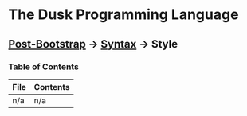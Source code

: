 # The Dusk Programming Language

## [Post-Bootstrap](../../README.md) -> [Syntax](../README.md) -> Style

### Table of Contents

| File   | Contents |
| ------ | -------- |
| n/a    | n/a      |
